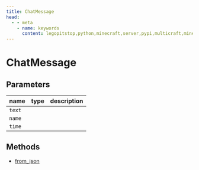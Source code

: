 ```yaml
---
title: ChatMessage
head:
  - - meta
    - name: keywords
      content: legopitstop,python,minecraft,server,pypi,multicraft,minecraftserver,pythonpackage
---
```


# ChatMessage

## Parameters

| name   | type | description |
| ------ | ---- | ----------- |
| `text` |      |             |
| `name` |      |             |
| `time` |      |             |

## Methods

- [from_json](#from-json)
